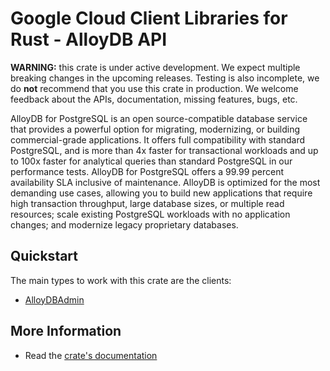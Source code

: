# Google Cloud Client Libraries for Rust - AlloyDB API

<!-- Code generated by sidekick. DO NOT EDIT. -->

**WARNING:** this crate is under active development. We expect multiple breaking
changes in the upcoming releases. Testing is also incomplete, we do **not**
recommend that you use this crate in production. We welcome feedback about the
APIs, documentation, missing features, bugs, etc.

AlloyDB for PostgreSQL is an open source-compatible database service that
provides a powerful option for migrating, modernizing, or building
commercial-grade applications. It offers full compatibility with standard
PostgreSQL, and is more than 4x faster for transactional workloads and up
to 100x faster for analytical queries than standard PostgreSQL in our
performance tests. AlloyDB for PostgreSQL offers a 99.99 percent
availability SLA inclusive of maintenance. AlloyDB is optimized
for the most demanding use cases, allowing you to build new applications
that require high transaction throughput, large database sizes, or
multiple read resources; scale existing PostgreSQL workloads with no
application changes; and modernize legacy proprietary databases.

## Quickstart

The main types to work with this crate are the clients:

* [AlloyDBAdmin](https://docs.rs/google-cloud-alloydb-v1/latest/google_cloud_alloydb_v1/client/struct.AlloyDBAdmin.html)

## More Information

* Read the [crate's documentation](https://docs.rs/google-cloud-alloydb-v1/latest/google-cloud-alloydb-v1)
